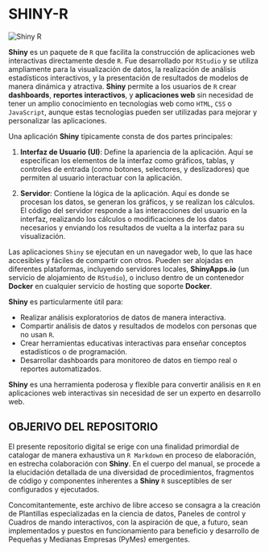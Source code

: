 # SHINY-R

![Shiny R](https://lens.google.com/search?ep=gisbubb&hl=es-419&re=df&p=AbrfA8qZQCArFys4FKkfG0inq7Ti4JJnTATtTiqX7qgfoJWj4yx3uNsOmxWGVDF9u5I_YLnZFTwggPB-uRUBX6NqUdsybtKSLv5X3Gc1JtYQQZPAEpT33rYDCBNZErJ_QObWMOx3CyqBGGZh9lOJpEZWp7Y856fe2BS-rIPgaCnm6DFTvBH2V2gBNP431pEI07ou7cp5itZApcnKgQ%3D%3D#lns=W251bGwsbnVsbCxudWxsLG51bGwsbnVsbCxudWxsLG51bGwsIkVrY0tKREE1TVRrNFkySmxMVFpqWm1VdE5EUm1PQzA1T0dKakxXWTJaV0l6WVdZeVl6Qm1OUklmWjNkTmIwOTZaRmRJWDNkalNVVXhUR3gwZUVKVlRHODBMWFJqVERaU1p3PT0iXQ==)

**Shiny** es un paquete de `R` que facilita la construcción de aplicaciones web interactivas directamente desde `R`. Fue desarrollado por `RStudio` y se utiliza ampliamente para la visualización de datos, la realización de análisis estadísticos interactivos, y la presentación de resultados de modelos de manera dinámica y atractiva. **Shiny** permite a los usuarios de `R` crear **dashboards**, **reportes interactivos**, y **aplicaciones web** sin necesidad de tener un amplio conocimiento en tecnologías web como `HTML`, `CSS` o `JavaScript`, aunque estas tecnologías pueden ser utilizadas para mejorar y personalizar las aplicaciones.

Una aplicación **Shiny** típicamente consta de dos partes principales:

1. **Interfaz de Usuario (UI)**: Define la apariencia de la aplicación. Aquí se especifican los elementos de la interfaz como gráficos, tablas, y controles de entrada (como botones, selectores, y deslizadores) que permiten al usuario interactuar con la aplicación.

2. **Servidor**: Contiene la lógica de la aplicación. Aquí es donde se procesan los datos, se generan los gráficos, y se realizan los cálculos. El código del servidor responde a las interacciones del usuario en la interfaz, realizando los cálculos o modificaciones de los datos necesarios y enviando los resultados de vuelta a la interfaz para su visualización.

Las aplicaciones `Shiny` se ejecutan en un navegador web, lo que las hace accesibles y fáciles de compartir con otros. Pueden ser alojadas en diferentes plataformas, incluyendo servidores locales, **ShinyApps.io** (un servicio de alojamiento de `RStudio`), o incluso dentro de un contenedor **Docker** en cualquier servicio de hosting que soporte **Docker**.

**Shiny** es particularmente útil para:

* Realizar análisis exploratorios de datos de manera interactiva.
* Compartir análisis de datos y resultados de modelos con personas que no usan `R`.
* Crear herramientas educativas interactivas para enseñar conceptos estadísticos o de programación.
* Desarrollar dashboards para monitoreo de datos en tiempo real o reportes automatizados.

**Shiny** es una herramienta poderosa y flexible para convertir análisis en `R` en aplicaciones web interactivas sin necesidad de ser un experto en desarrollo web.

## OBJERIVO DEL REPOSITORIO

El presente repositorio digital se erige con una finalidad primordial de catalogar de manera exhaustiva un `R Markdown` en proceso de elaboración, en estrecha colaboración con **Shiny**. En el cuerpo del manual, se procede a la elucidación detallada de una diversidad de procedimientos, fragmentos de código y componentes inherentes a **Shiny** `R` susceptibles de ser configurados y ejecutados. 

Concomitantemente, este archivo de libre acceso se consagra a la creación de Plantillas especializadas en la ciencia de datos, Paneles de control y Cuadros de mando interactivos, con la aspiración de que, a futuro, sean implementados y puestos en funcionamiento para beneficio y desarrollo de Pequeñas y Medianas Empresas (PyMes) emergentes.
